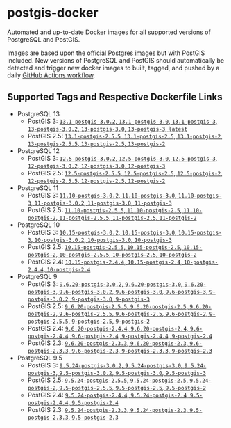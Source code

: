 # postgis-docker

Automated and up-to-date Docker images for all supported versions of PostgreSQL and PostGIS.

Images are based upon the [official Postgres images](https://hub.docker.com/_/postgres) but with PostGIS included. New versions of PostgreSQL and PostGIS should automatically be detected and trigger new docker images to built, tagged, and pushed by a daily [GitHub Actions workflow](https://github.com/GUI/postgis-docker/blob/master/.github/workflows/main.yml).

## Supported Tags and Respective Dockerfile Links

- PostgreSQL 13
  - PostGIS 3: [`13.1-postgis-3.0.2`, `13.1-postgis-3.0`, `13.1-postgis-3`, `13-postgis-3.0.2`, `13-postgis-3.0`, `13-postgis-3`, `latest`](https://github.com/GUI/postgis-docker/blob/master/13/postgis-3/Dockerfile)
  - PostGIS 2.5: [`13.1-postgis-2.5.5`, `13.1-postgis-2.5`, `13.1-postgis-2`, `13-postgis-2.5.5`, `13-postgis-2.5`, `13-postgis-2`](https://github.com/GUI/postgis-docker/blob/master/13/postgis-2.5/Dockerfile)
- PostgreSQL 12
  - PostGIS 3: [`12.5-postgis-3.0.2`, `12.5-postgis-3.0`, `12.5-postgis-3`, `12-postgis-3.0.2`, `12-postgis-3.0`, `12-postgis-3`](https://github.com/GUI/postgis-docker/blob/master/12/postgis-3/Dockerfile)
  - PostGIS 2.5: [`12.5-postgis-2.5.5`, `12.5-postgis-2.5`, `12.5-postgis-2`, `12-postgis-2.5.5`, `12-postgis-2.5`, `12-postgis-2`](https://github.com/GUI/postgis-docker/blob/master/12/postgis-2.5/Dockerfile)
- PostgreSQL 11
  - PostGIS 3: [`11.10-postgis-3.0.2`, `11.10-postgis-3.0`, `11.10-postgis-3`, `11-postgis-3.0.2`, `11-postgis-3.0`, `11-postgis-3`](https://github.com/GUI/postgis-docker/blob/master/11/postgis-3/Dockerfile)
  - PostGIS 2.5: [`11.10-postgis-2.5.5`, `11.10-postgis-2.5`, `11.10-postgis-2`, `11-postgis-2.5.5`, `11-postgis-2.5`, `11-postgis-2`](https://github.com/GUI/postgis-docker/blob/master/11/postgis-2.5/Dockerfile)
- PostgreSQL 10
  - PostGIS 3: [`10.15-postgis-3.0.2`, `10.15-postgis-3.0`, `10.15-postgis-3`, `10-postgis-3.0.2`, `10-postgis-3.0`, `10-postgis-3`](https://github.com/GUI/postgis-docker/blob/master/10/postgis-3/Dockerfile)
  - PostGIS 2.5: [`10.15-postgis-2.5.5`, `10.15-postgis-2.5`, `10.15-postgis-2`, `10-postgis-2.5.5`, `10-postgis-2.5`, `10-postgis-2`](https://github.com/GUI/postgis-docker/blob/master/10/postgis-2.5/Dockerfile)
  - PostGIS 2.4: [`10.15-postgis-2.4.4`, `10.15-postgis-2.4`, `10-postgis-2.4.4`, `10-postgis-2.4`](https://github.com/GUI/postgis-docker/blob/master/10/postgis-2.4/Dockerfile)
- PostgreSQL 9
  - PostGIS 3: [`9.6.20-postgis-3.0.2`, `9.6.20-postgis-3.0`, `9.6.20-postgis-3`, `9.6-postgis-3.0.2`, `9.6-postgis-3.0`, `9.6-postgis-3`, `9-postgis-3.0.2`, `9-postgis-3.0`, `9-postgis-3`](https://github.com/GUI/postgis-docker/blob/master/9.6/postgis-3/Dockerfile)
  - PostGIS 2.5: [`9.6.20-postgis-2.5.5`, `9.6.20-postgis-2.5`, `9.6.20-postgis-2`, `9.6-postgis-2.5.5`, `9.6-postgis-2.5`, `9.6-postgis-2`, `9-postgis-2.5.5`, `9-postgis-2.5`, `9-postgis-2`](https://github.com/GUI/postgis-docker/blob/master/9.6/postgis-2.5/Dockerfile)
  - PostGIS 2.4: [`9.6.20-postgis-2.4.4`, `9.6.20-postgis-2.4`, `9.6-postgis-2.4.4`, `9.6-postgis-2.4`, `9-postgis-2.4.4`, `9-postgis-2.4`](https://github.com/GUI/postgis-docker/blob/master/9.6/postgis-2.4/Dockerfile)
  - PostGIS 2.3: [`9.6.20-postgis-2.3.3`, `9.6.20-postgis-2.3`, `9.6-postgis-2.3.3`, `9.6-postgis-2.3`, `9-postgis-2.3.3`, `9-postgis-2.3`](https://github.com/GUI/postgis-docker/blob/master/9.6/postgis-2.3/Dockerfile)
- PostgreSQL 9.5
  - PostGIS 3: [`9.5.24-postgis-3.0.2`, `9.5.24-postgis-3.0`, `9.5.24-postgis-3`, `9.5-postgis-3.0.2`, `9.5-postgis-3.0`, `9.5-postgis-3`](https://github.com/GUI/postgis-docker/blob/master/9.5/postgis-3/Dockerfile)
  - PostGIS 2.5: [`9.5.24-postgis-2.5.5`, `9.5.24-postgis-2.5`, `9.5.24-postgis-2`, `9.5-postgis-2.5.5`, `9.5-postgis-2.5`, `9.5-postgis-2`](https://github.com/GUI/postgis-docker/blob/master/9.5/postgis-2.5/Dockerfile)
  - PostGIS 2.4: [`9.5.24-postgis-2.4.4`, `9.5.24-postgis-2.4`, `9.5-postgis-2.4.4`, `9.5-postgis-2.4`](https://github.com/GUI/postgis-docker/blob/master/9.5/postgis-2.4/Dockerfile)
  - PostGIS 2.3: [`9.5.24-postgis-2.3.3`, `9.5.24-postgis-2.3`, `9.5-postgis-2.3.3`, `9.5-postgis-2.3`](https://github.com/GUI/postgis-docker/blob/master/9.5/postgis-2.3/Dockerfile)
